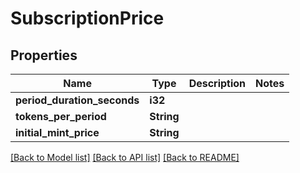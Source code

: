 # SubscriptionPrice

## Properties

Name | Type | Description | Notes
------------ | ------------- | ------------- | -------------
**period_duration_seconds** | **i32** |  | 
**tokens_per_period** | **String** |  | 
**initial_mint_price** | **String** |  | 

[[Back to Model list]](../README.md#documentation-for-models) [[Back to API list]](../README.md#documentation-for-api-endpoints) [[Back to README]](../README.md)


